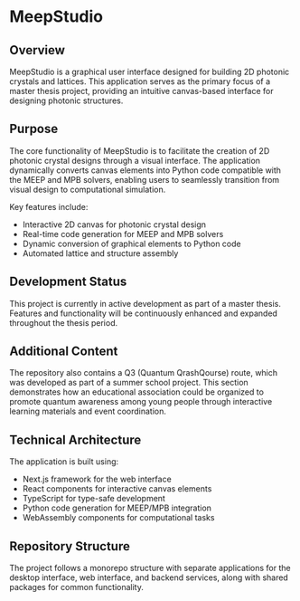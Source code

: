 # MeepStudio

## Overview

MeepStudio is a graphical user interface designed for building 2D photonic crystals and lattices. This application serves as the primary focus of a master thesis project, providing an intuitive canvas-based interface for designing photonic structures.

## Purpose

The core functionality of MeepStudio is to facilitate the creation of 2D photonic crystal designs through a visual interface. The application dynamically converts canvas elements into Python code compatible with the MEEP and MPB solvers, enabling users to seamlessly transition from visual design to computational simulation.

Key features include:
- Interactive 2D canvas for photonic crystal design
- Real-time code generation for MEEP and MPB solvers
- Dynamic conversion of graphical elements to Python code
- Automated lattice and structure assembly

## Development Status

This project is currently in active development as part of a master thesis. Features and functionality will be continuously enhanced and expanded throughout the thesis period.

## Additional Content

The repository also contains a Q3 (Quantum QrashQourse) route, which was developed as part of a summer school project. This section demonstrates how an educational association could be organized to promote quantum awareness among young people through interactive learning materials and event coordination.

## Technical Architecture

The application is built using:
- Next.js framework for the web interface
- React components for interactive canvas elements
- TypeScript for type-safe development
- Python code generation for MEEP/MPB integration
- WebAssembly components for computational tasks

## Repository Structure

The project follows a monorepo structure with separate applications for the desktop interface, web interface, and backend services, along with shared packages for common functionality.
